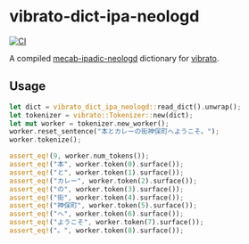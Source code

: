 # vibrato-dict-ipa-neologd

[![CI](https://github.com/akiomik/vibrato-dict-ipa-neologd/actions/workflows/ci.yml/badge.svg)](https://github.com/akiomik/vibrato-dict-ipa-neologd/actions/workflows/ci.yml)

A compiled [mecab-ipadic-neologd](https://github.com/neologd/mecab-ipadic-neologd) dictionary for [vibrato](https://github.com/daac-tools/vibrato).

## Usage

```rust
let dict = vibrato_dict_ipa_neologd::read_dict().unwrap();
let tokenizer = vibrato::Tokenizer::new(dict);
let mut worker = tokenizer.new_worker();
worker.reset_sentence("本とカレーの街神保町へようこそ。");
worker.tokenize();

assert_eq!(9, worker.num_tokens());
assert_eq!("本", worker.token(0).surface());
assert_eq!("と", worker.token(1).surface());
assert_eq!("カレー", worker.token(2).surface());
assert_eq!("の", worker.token(3).surface());
assert_eq!("街", worker.token(4).surface());
assert_eq!("神保町", worker.token(5).surface());
assert_eq!("へ", worker.token(6).surface());
assert_eq!("ようこそ", worker.token(7).surface());
assert_eq!("。", worker.token(8).surface());
```
